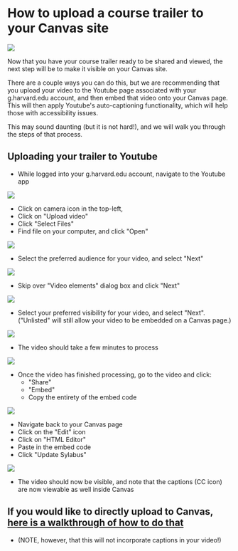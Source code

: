 # How to upload a course trailer to your Canvas site

![](https://alpineschools.org/wp-content/uploads/2018/04/Canvas-Logo.png)

Now that you have your course trailer ready to be shared and viewed, the next step will be to make it visible on your Canvas site.

There are a couple ways you can do this, but we are recommending that you upload your video to the Youtube page associated with your g.harvard.edu account, and then embed that video onto your Canvas page. This will then apply Youtube's auto-captioning functionality, which will help those with accessibility issues.

This may sound daunting (but it is not hard!), and we will walk you through the steps of that process.

## Uploading your trailer to Youtube

  * While logged into your g.harvard.edu account, navigate to the Youtube app

![](https://files.slack.com/files-pri/T0HTW3H0V-F015XJY9XQA/upload-video-to-yt_001_360.gif?pub_secret=043ac83a9c)

  * Click on camera icon in the top-left,
  * Click on "Upload video"
  * Click "Select Files"
  * Find file on your computer, and click "Open"

![](https://files.slack.com/files-pri/T0HTW3H0V-F015W7TTQFP/upload-video-to-yt_002_360.gif?pub_secret=d8cdb4ceef)

  * Select the preferred audience for your video, and select "Next"

![](https://files.slack.com/files-pri/T0HTW3H0V-F015W7U2SRK/upload-video-to-yt_003_360.gif?pub_secret=3834ce632f)

  * Skip over "Video elements" dialog box and click "Next"

![](https://files.slack.com/files-pri/T0HTW3H0V-F015QSU5JQ6/upload-video-to-yt_004_360.gif?pub_secret=c3962e0385)

  * Select your preferred visibility for your video, and select "Next". ("Unlisted" will still allow your video to be embedded on a Canvas page.)

![](https://files.slack.com/files-pri/T0HTW3H0V-F015QSUBZAA/upload-video-to-yt_005_360.gif?pub_secret=9520f8da4d)

  * The video should take a few minutes to process

![](https://files.slack.com/files-pri/T0HTW3H0V-F016ME5E85N/upload-video-to-yt_006_360.gif?pub_secret=fdfd585e82)


  * Once the video has finished processing, go to the video and click:
    * "Share"
    * "Embed"
    * Copy the entirety of the embed code

![](https://files.slack.com/files-pri/T0HTW3H0V-F015GSJSXQF/upload-video-to-yt_007_360.gif?pub_secret=071e1a3cf0)

  * Navigate back to your Canvas page
  * Click on the "Edit" icon
  * Click on "HTML Editor"
  * Paste in the embed code
  * Click "Update Sylabus"

![](https://files.slack.com/files-pri/T0HTW3H0V-F016A90CWRX/upload-video-to-yt_008_360.gif?pub_secret=426074b2e9)

  * The video should now be visible, and note that the captions (CC icon) are now viewable as well inside Canvas

## If you would like to directly upload to Canvas, [here is a walkthrough of how to do that](http://resources.learninglab.xyz/simple/people/mike-o/CourseTrailer-DirectUpload-Canvas)

  * (NOTE, however, that this will not incorporate captions in your video!)
